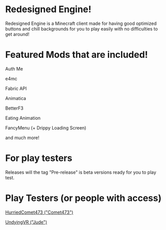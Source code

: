 # Redesigned Engine!

Redesigned Engine is a Minecraft client made for having good optimized buttons and chill backgrounds for you to play easily with no difficulties to get around!

# Featured Mods that are included!
<p>Auth Me</p>
<p>e4mc</p>
<p>Fabric API</p>
<p>Animatica</p>
<p>BetterF3</p>
<p>Eating Animation</p>
<p>FancyMenu (+ Drippy Loading Screen)</p>
<p>and much more!</p>

# For play testers
Releases will the tag "Pre-release" is beta versions ready for you to play test.

# Play Testers (or people with access)

<p><a href="https://youtube.com/@hurriedcomet473">HurriedComet473 ("Comet473")</a></p>
<p><a href="https://youtube.com/@UndyingVR">UndyingVR ("Jude")</a></p>

